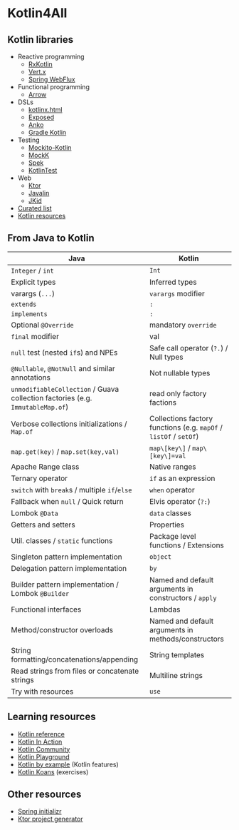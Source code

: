 # Kotlin4All

## Kotlin libraries
* Reactive programming
  * [RxKotlin](https://github.com/ReactiveX/RxKotlin)
  * [Vert.x](https://vertx.io/)
  * [Spring WebFlux](https://docs.spring.io/spring/docs/current/spring-framework-reference/web-reactive.html)
* Functional programming
  * [Arrow](https://arrow-kt.io/)
* DSLs
  * [kotlinx.html](https://github.com/Kotlin/kotlinx.html)
  * [Exposed](https://github.com/JetBrains/Exposed)
  * [Anko](https://github.com/Kotlin/anko)
  * [Gradle Kotlin](https://gradle.org/kotlin/)
* Testing
  * [Mockito-Kotlin](https://github.com/nhaarman/mockito-kotlin)
  * [MockK](https://mockk.io/)
  * [Spek](https://spekframework.org/)
  * [KotlinTest](https://github.com/kotlintest/kotlintest)
* Web
  * [Ktor](https://ktor.io/)
  * [Javalin](https://javalin.io/)
  * [JKid](https://github.com/yole/jkid)
* [Curated list](https://github.com/mcxiaoke/awesome-kotlin#libraries)
* [Kotlin resources](https://www.kotlinresources.com)

## From Java to Kotlin
Java | Kotlin
------------ | -------------
`Integer` / `int` | `Int`
Explicit types | Inferred types
varargs (`...`) | `varargs` modifier
`extends` | `:`
`implements` | `:`
Optional `@Override` | mandatory `override` 
`final` modifier | val
`null` test (nested `if`s) and NPEs | Safe call operator (`?.`) / Null types
`@Nullable`, `@NotNull` and similar annotations | Not nullable types
`unmodifiableCollection` / Guava collection factories (e.g. `ImmutableMap.of`) | read only factory factions
Verbose collections initializations / `Map.of` | Collections factory functions (e.g. `mapOf` / `listOf` / `setOf`)
`map.get(key)` / `map.set(key,val)` | `map\[key\]` / `map\[key\]=val`
Apache Range class | Native ranges
Ternary operator | `if` as an expression
`switch` with `break`s / multiple `if`/`else` | `when` operator
Fallback when `null` / Quick return | Elvis operator (`?:`)
Lombok `@Data` | `data` classes
Getters and setters | Properties
Util. classes / `static` functions | Package level functions / Extensions
Singleton pattern implementation | `object`
Delegation pattern implementation | `by`
Builder pattern implementation / Lombok `@Builder` | Named and default arguments in constructors / `apply`
Functional interfaces | Lambdas
Method/constructor overloads | Named and default arguments in methods/constructors
String formatting/concatenations/appending | String templates
Read strings from files or concatenate strings | Multiline strings
Try with resources | `use`

## Learning resources
* [Kotlin reference](https://kotlinlang.org/docs/reference/)
* [Kotlin In Action](https://www.manning.com/books/kotlin-in-action)
* [Kotlin Community](https://kotlinlang.org/community/)
* [Kotlin Playground](https://play.kotlinlang.org)
* [Kotlin by example](https://play.kotlinlang.org/byExample) (Kotlin features)
* [Kotlin Koans](https://play.kotlinlang.org/koans/overview) (exercises)

## Other resources
* [Spring initializr](https://start.spring.io/)
* [Ktor project generator](https://ktor.io/quickstart/generator.html)

